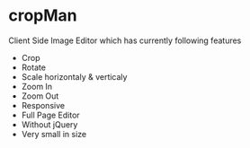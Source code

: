 # cropMan
Client Side Image Editor which has currently following features

- Crop
- Rotate
- Scale horizontaly & verticaly
- Zoom In
- Zoom Out
- Responsive
- Full Page Editor
- Without jQuery
- Very small in size
